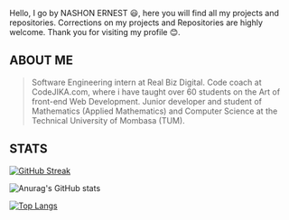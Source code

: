 Hello,
I go by NASHON ERNEST 😃, 
here you will find all my projects and repositories.
Corrections on my projects and Repositories are highly welcome.
Thank you for visiting my profile 😊.

## ABOUT ME

> Software Engineering intern at Real Biz Digital.
> Code coach at CodeJIKA.com, where i have taught over 60 students on the Art of front-end Web Development.
> Junior developer and student of Mathematics (Applied Mathematics) and Computer Science at the Technical University of Mombasa (TUM).

## STATS

 [![GitHub Streak](https://streak-stats.demolab.com?user=ernestnash&theme=blueberry_duo&hide_border=true&date_format=j%20M%5B%20Y%5D)](https://git.io/streak-stats)

 ![Anurag's GitHub stats](https://github-readme-stats.vercel.app/api?username=ernestnash&show_icons=true&theme=radical)

 [![Top Langs](https://github-readme-stats.vercel.app/api/top-langs/?username=ernestnash&layout=compact)](https://github.com/anuraghazra/github-readme-stats)
